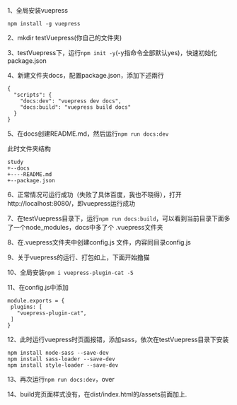 1、全局安装vuepress
```
npm install -g vuepress
```
2、mkdir testVuepress(你自己的文件夹)

3、testVuepress下，运行```npm init -y```(-y指命令全部默认yes)，快速初始化package.json

4、新建文件夹docs，配置package.json，添加下述兩行
```
{
  "scripts": {
    "docs:dev": "vuepress dev docs",
    "docs:build": "vuepress build docs"
  }
}
```

5、在docs创建README.md，然后运行```npm run docs:dev```

此时文件夹结构
```
study
+--docs
+----README.md
+--package.json
```

6、正常情况可运行成功（失败了具体百度，我也不晓得），打开http://localhost:8080/，即vuepress运行成功

7、在testVuepress目录下，运行```npm run docs:build```，可以看到当前目录下面多了一个node_modules，docs中多了个 .vuepress文件夹

8、在.vuepress文件夹中创建config.js 文件，内容同目录config.js

9、关于vuepress的运行、打包如上，下面开始撸猫

10、全局安装```npm i vuepress-plugin-cat -S```

11、在config.js中添加
```
module.exports = {
 plugins: [
   "vuepress-plugin-cat",
 ]
}
```

12、此时运行vuepress时页面报错，添加sass，依次在testVuepress目录下安装
```
npm install node-sass --save-dev
npm install sass-loader --save-dev
npm install style-loader --save-dev
```

13、再次运行```npm run docs:dev```，over

14、build完页面样式没有，在dist/index.html的/assets前面加上.




